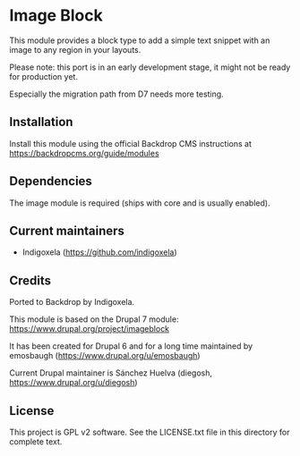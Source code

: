 # Image Block

This module provides a block type to add a simple text snippet with an image
to any region in your layouts.

Please note: this port is in an early development stage, it might not be
ready for production yet.

Especially the migration path from D7 needs more testing.

## Installation

Install this module using the official Backdrop CMS instructions at https://backdropcms.org/guide/modules

## Dependencies

The image module is required (ships with core and is usually enabled).

## Current maintainers

* Indigoxela (https://github.com/indigoxela)

## Credits

Ported to Backdrop by Indigoxela.

This module is based on the Drupal 7 module: https://www.drupal.org/project/imageblock

It has been created for Drupal 6 and for a long time maintained by emosbaugh
(https://www.drupal.org/u/emosbaugh)

Current Drupal maintainer is Sánchez Huelva (diegosh,
https://www.drupal.org/u/diegosh)

## License

This project is GPL v2 software. See the LICENSE.txt file in this directory for complete text.
